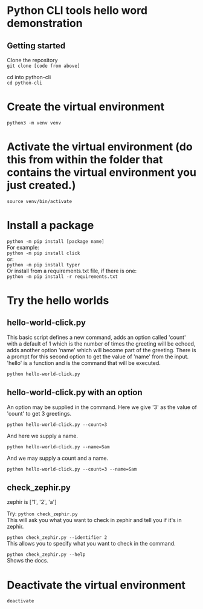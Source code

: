 # Python CLI tools hello word demonstration

## Getting started

Clone the repository  
```git clone [code from above]``` 

cd into python-cli  
```cd python-cli```

# Create the virtual environment
```python3 -m venv venv```

# Activate the virtual environment (do this from within the folder that contains the virtual environment you just created.)
```source venv/bin/activate```

# Install a package
```python -m pip install [package name]```  
For example:  
```python -m pip install click```  
or:  
```python -m pip install typer```  
Or install from a requirements.txt file, if there is one:  
```python -m pip install -r requirements.txt```

# Try the hello worlds

## hello-world-click.py
This basic script defines a new command, adds an option called 'count' with a default of 1 which is the number of times the greeting will be echoed, adds another option 'name' which will become part of the greeting. There is a prompt for this second option to get the value of 'name' from the input. 'hello' is a function and is the command that will be executed.

```python hello-world-click.py```  

## hello-world-click.py with an option
An option may be supplied in the command. Here we give '3' as the value of 'count' to get 3 greetings.

```python hello-world-click.py --count=3```  

And here we supply a name.

```python hello-world-click.py --name=Sam```  

And we may supply a count and a name.

```python hello-world-click.py --count=3 --name=Sam```  

## check_zephir.py
zephir is ['1', '2', 'a']

Try:
```python check_zephir.py```  
This will ask you what you want to check in zephir and tell you if it's in zephir.

```python check_zephir.py --identifier 2```  
This allows you to specify what you want to check in the command.

```python check_zephir.py --help```  
Shows the docs.


# Deactivate the virtual environment
```deactivate```

